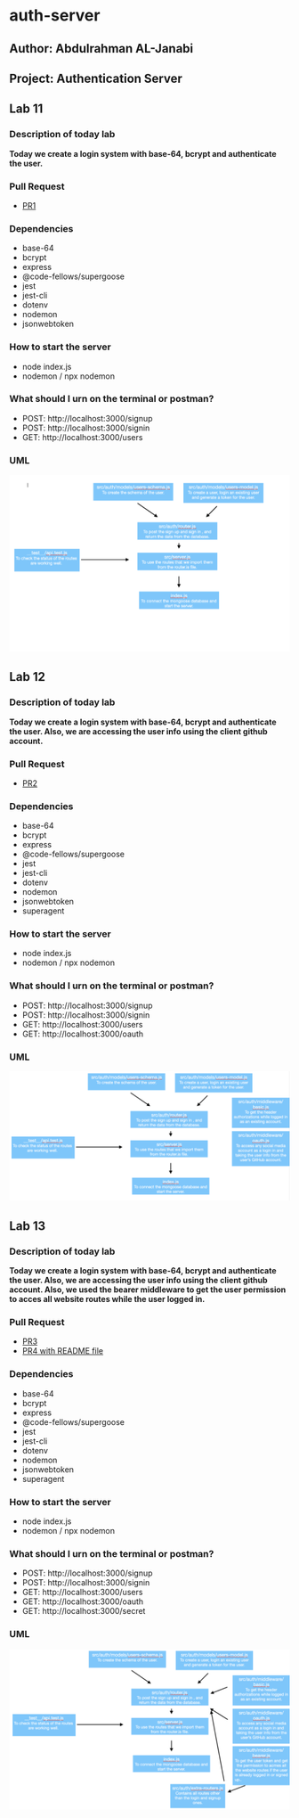 # auth-server

## Author: Abdulrahman AL-Janabi
## Project: Authentication Server

## Lab 11

### Description of today lab
**Today we create a login system with base-64, bcrypt and authenticate the user.**

### Pull Request
- [PR1](https://github.com/Janabi/auth-server/pull/1)

### Dependencies
- base-64
- bcrypt
- express
- @code-fellows/supergoose
- jest
- jest-cli
- dotenv
- nodemon
- jsonwebtoken

### How to start the server
- node index.js
- nodemon / npx nodemon

### What should I urn on the terminal or postman?
- POST: http://localhost:3000/signup
- POST: http://localhost:3000/signin
- GET: http://localhost:3000/users

### UML
![UML Lab 11](./uml/uml-lab-11.png)


## Lab 12

### Description of today lab
**Today we create a login system with base-64, bcrypt and authenticate the user. Also, we are accessing the user info using the client github account.**

### Pull Request
- [PR2](https://github.com/Janabi/auth-server/pull/2)

### Dependencies
- base-64
- bcrypt
- express
- @code-fellows/supergoose
- jest
- jest-cli
- dotenv
- nodemon
- jsonwebtoken
- superagent

### How to start the server
- node index.js
- nodemon / npx nodemon

### What should I urn on the terminal or postman?
- POST: http://localhost:3000/signup
- POST: http://localhost:3000/signin
- GET: http://localhost:3000/users
- GET: http://localhost:3000/oauth

### UML
![UML Lab 11](./uml/uml-lab-12.png)


## Lab 13

### Description of today lab
**Today we create a login system with base-64, bcrypt and authenticate the user. Also, we are accessing the user info using the client github account. Also, we used the bearer middleware to get the user permission to acces all website routes while the user logged in.**

### Pull Request
- [PR3](https://github.com/Janabi/auth-server/pull/3)
- [PR4 with README file](https://github.com/Janabi/auth-server/pull/4)

### Dependencies
- base-64
- bcrypt
- express
- @code-fellows/supergoose
- jest
- jest-cli
- dotenv
- nodemon
- jsonwebtoken
- superagent

### How to start the server
- node index.js
- nodemon / npx nodemon

### What should I urn on the terminal or postman?
- POST: http://localhost:3000/signup
- POST: http://localhost:3000/signin
- GET: http://localhost:3000/users
- GET: http://localhost:3000/oauth
- GET: http://localhost:3000/secret

### UML
![UML Lab 11](./uml/uml-lab-13.png)